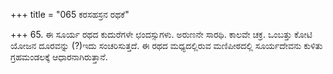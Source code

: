 +++
title = "065 ಕರಸಹಸ್ರನ ರಥಕೆ"

+++
65. ಈ ಸೂರ್ಯ ರಥದ ಕುದುರೆಗಳೇ ಛಂದಸ್ಸುಗಳು. ಅರುಣನೇ ಸಾರಥಿ. ಕಾಲವೇ ಚಕ್ರ. ಒಂಬತ್ತು ಕೋಟಿ ಯೋಜನ ದೂರವನ್ನು (?)ಇದು  ಸಂಚರಿಸುತ್ತದೆ. ಈ ರಥದ ಮಧ್ಯದಲ್ಲಿರುವ ಮಣಿಪೀಠದಲ್ಲಿ ಸೂರ್ಯದೇವನು ಕುಳಿತು ಗ್ರಹಮಂಡಲಕ್ಕೆ ಆಧಾರನಾಗಿರುತ್ತಾನೆ.